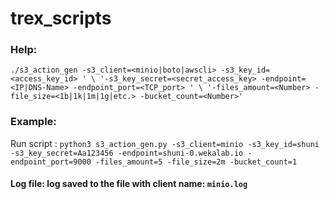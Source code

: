 # trex_scripts

### Help:

`./s3_action_gen -s3_client=<minio|boto|awscli> -s3_key_id=<access_key_id> ' \
               '-s3_key_secret=<secret_access_key> -endpoint=<IP|DNS-Name> -endpoint_port=<TCP_port> ' \
               '-files_amount=<Number> -file_size=<1b|1k|1m|1g|etc.> -bucket_count=<Number>'`

### Example:
Run script : `python3 s3_action_gen.py -s3_client=minio -s3_key_id=shuni -s3_key_secret=Aa123456 -endpoint=shuni-0.wekalab.io -endpoint_port=9000 -files_amount=5 -file_size=2m -bucket_count=1` 

#### Log file: log saved to the file with client name: `minio.log`